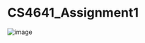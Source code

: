 # CS4641_Assignment1


![image](https://user-images.githubusercontent.com/41597923/215315147-8eb2fb39-a5c4-4843-b1d2-1e9e5a4f19e6.png)

